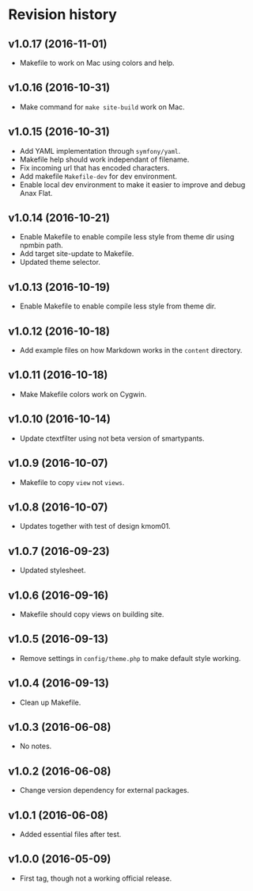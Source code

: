 Revision history
=======================================


v1.0.17 (2016-11-01)
---------------------------------------

* Makefile to work on Mac using colors and help.


v1.0.16 (2016-10-31)
---------------------------------------

* Make command for `make site-build` work on Mac.


v1.0.15 (2016-10-31)
---------------------------------------

* Add YAML implementation through `symfony/yaml`.
* Makefile help should work independant of filename.
* Fix incoming url that has encoded characters.
* Add makefile `Makefile-dev` for dev environment.
* Enable local dev environment to make it easier to improve and debug Anax Flat.


v1.0.14 (2016-10-21)
---------------------------------------

* Enable Makefile to enable compile less style from theme dir using npmbin path.
* Add target site-update to Makefile.
* Updated theme selector.


v1.0.13 (2016-10-19)
---------------------------------------

* Enable Makefile to enable compile less style from theme dir.


v1.0.12 (2016-10-18)
---------------------------------------

* Add example files on how Markdown works in the `content` directory.


v1.0.11 (2016-10-18)
---------------------------------------

* Make Makefile colors work on Cygwin.


v1.0.10 (2016-10-14)
---------------------------------------

* Update ctextfilter using not beta version of smartypants.


v1.0.9 (2016-10-07)
---------------------------------------

* Makefile to copy `view` not `views`.


v1.0.8 (2016-10-07)
---------------------------------------

* Updates together with test of design kmom01.


v1.0.7 (2016-09-23)
---------------------------------------

* Updated stylesheet.


v1.0.6 (2016-09-16)
---------------------------------------

* Makefile should copy views on building site.


v1.0.5 (2016-09-13)
---------------------------------------

* Remove settings in `config/theme.php` to make default style working.


v1.0.4 (2016-09-13)
---------------------------------------

* Clean up Makefile.


v1.0.3 (2016-06-08)
---------------------------------------

* No notes.


v1.0.2 (2016-06-08)
---------------------------------------

* Change version dependency for external packages.


v1.0.1 (2016-06-08)
---------------------------------------

* Added essential files after test.



v1.0.0 (2016-05-09)
---------------------------------------

* First tag, though not a working official release.
